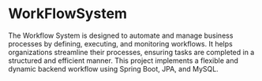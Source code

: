 # WorkFlowSystem
The Workflow System is designed to automate and manage business processes by defining, executing, and monitoring workflows. It helps organizations streamline their processes, ensuring tasks are completed in a structured and efficient manner. This project implements a flexible and dynamic backend workflow using Spring Boot, JPA, and MySQL.
